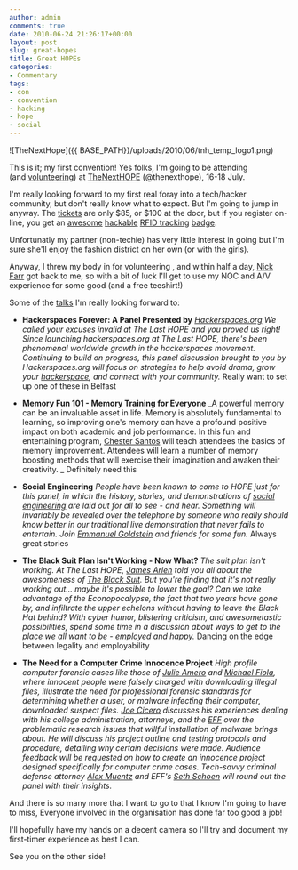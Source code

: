 ```yaml
---
author: admin
comments: true
date: 2010-06-24 21:26:17+00:00
layout: post
slug: great-hopes
title: Great HOPEs
categories:
- Commentary
tags:
- con
- convention
- hacking
- hope
- social
---
```


![TheNextHope]({{ BASE_PATH}}/uploads/2010/06/tnh_temp_logo1.png)

This is it; my first convention! Yes folks, I'm going to be attending (and [volunteering](http://thenexthope.org/category/volunteers/)) at [TheNextHOPE](http://thenexthope.org/) (@thenexthope), 16-18 July.

I'm really looking forward to my first real foray into a tech/hacker community, but don't really know what to expect. But I'm going to jump in anyway. The [tickets](http://store.2600.com/nexthope.html) are only $85, or $100 at the door, but if you register on-line, you get an [awesome](http://thenexthope.org/2010/05/the-rfid-strikes-back/) [hackable](http://hackaday.com/2010/06/22/next-hope-badge-hacking-primer/) [RFID tracking](http://amd.hope.net/2010/05/futuristic-human-tracking-is-here/) [badge](http://amd.hope.net/).

Unfortunatly my partner (non-techie) has very little interest in going but I'm sure she'll enjoy the fashion district on her own (or with the girls).

Anyway, I threw my body in for volunteering , and within half a day, [Nick Farr](http://nickfarr.org/) got back to me, so with a bit of luck I'll get to use my NOC and A/V experience for some good (and a free teeshirt!)

Some of the [talks](http://thenexthope.org/category/talks/) I'm really looking forward to:

	
  * **Hackerspaces Forever: A Panel Presented by** _[Hackerspaces.org](http://hackerspaces.org/) We called your excuses invalid at The Last HOPE and you proved us right! Since launching hackerspaces.org at The Last HOPE, there's been phenomenal worldwide growth in the hackerspaces movement. Continuing to build on progress, this panel discussion brought to you by Hackerspaces.org will focus on strategies to help avoid drama, grow your [hackerspace](http://en.wikipedia.org/wiki/Hackerspace), and connect with your community._ Really want to set up one of these in Belfast

	
  * **Memory Fun 101 - Memory Training for Everyone** _A powerful memory can be an invaluable asset in life. Memory is absolutely fundamental to learning, so improving one's memory can have a profound positive impact on both academic and job performance. In this fun and entertaining program, [Chester Santos](http://www.youtube.com/watch?v=WwasWMChTEY) will teach attendees the basics of memory improvement. Attendees will learn a number of memory boosting methods that will exercise their imagination and awaken their creativity. _ Definitely need this

	
  * **Social Engineering** _People have been known to come to HOPE just for this panel, in which the history, stories, and demonstrations of [social engineering](http://en.wikipedia.org/wiki/Social%20engineering%20%28security%29) are laid out for all to see - and hear. Something will invariably be revealed over the telephone by someone who really should know better in our traditional live demonstration that never fails to entertain. Join [Emmanuel Goldstein](http://en.wikipedia.org/wiki/Eric%20Corley) and friends for some fun._ Always great stories

	
  * **The Black Suit Plan Isn't Working - Now What?** _The suit plan isn't working. At The Last HOPE, [James Arlen](http://twitter.com/myrcurial) told you all about the awesomeness of [The Black Suit](http://www.vimeo.com/12471423). But you're finding that it's not really working out... maybe it's possible to lower the goal? Can we take advantage of the Econopocalypse, the fact that two years have gone by, and infiltrate the upper echelons without having to leave the Black Hat behind? With cyber humor, blistering criticism, and awesometastic possibilities, spend some time in a discussion about ways to get to the place we all want to be - employed and happy._ Dancing on the edge between legality and employability

	
  * **The Need for a Computer Crime Innocence Project** _High profile computer forensic cases like those of [Julie Amero](http://en.wikipedia.org/wiki/State%20of%20Connecticut%20v.%20Julie%20Amero) and [Michael Fiola](http://abcnews.go.com/Technology/PCWorld/story?id=5188541), where innocent people were falsely charged with downloading illegal files, illustrate the need for professional forensic standards for determining whether a user, or malware infecting their computer, downloaded suspect files. [Joe Cicero](http://twitter.com/speakerjcicero) discusses his experiences dealing with his college administration, attorneys, and the [EFF](http://en.wikipedia.org/wiki/Electronic%20Frontier%20Foundation) over the problematic research issues that willful installation of malware brings about. He will discuss his project outline and testing protocols and procedure, detailing why certain decisions were made. Audience feedback will be requested on how to create an innocence project designed specifically for computer crime cases. Tech-savvy criminal defense attorney [Alex Muentz](http://www.linkedin.com/pub/alex-muentz/4/47/920) and EFF's [Seth Schoen](http://en.wikipedia.org/wiki/Seth%20Schoen) will round out the panel with their insights._

And there is so many more that I want to go to that I know I'm going to have to miss, Everyone involved in the organisation has done far too good a job!

I'll hopefully have my hands on a decent camera so I'll try and document my first-timer experience as best I can.

See you on the other side!
